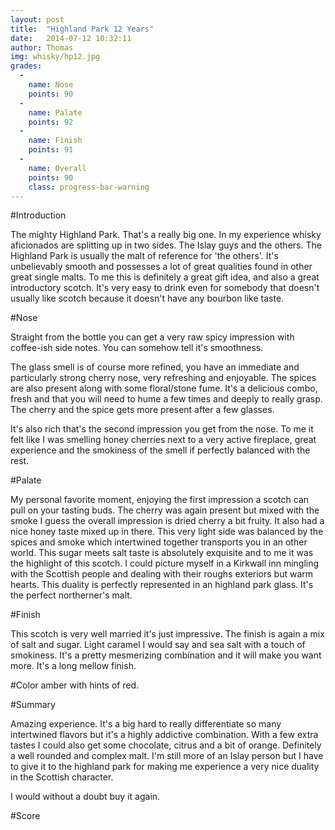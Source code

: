 ```yaml
---
layout: post
title:  "Highland Park 12 Years"
date:   2014-07-12 10:32:11
author: Thomas
img: whisky/hp12.jpg
grades:
  -
    name: Nose
    points: 90
  -
    name: Palate
    points: 92
  -
    name: Finish
    points: 91
  -
    name: Overall
    points: 90
    class: progress-bar-warning
---
```




#Introduction


The mighty Highland Park. That's a really big one. In my experience whisky aficionados are splitting up in two sides. The Islay guys and the others. The Highland Park is usually the malt of reference for 'the others'. It's unbelievably smooth and possesses a lot of great qualities found in other great single malts. To me this is definitely a great gift idea, and also a great introductory scotch. It's very easy to drink even for somebody that doesn't usually like scotch because it doesn't have any bourbon like taste. 


#Nose

Straight from the bottle you can get a very raw spicy impression with coffee-ish side notes. You can somehow tell it's smoothness. 

The glass smell is of course more refined, you have an immediate and particularly strong cherry nose, very refreshing and enjoyable. The spices are also present along with some floral/stone fume. It's a delicious combo, fresh and that you will need to hume a few times and deeply to really grasp. The cherry and the spice gets more present after a few glasses.

It's also rich that's the second impression you get from the nose.
To me it felt like I was smelling honey cherries next to a very active fireplace, great experience and the smokiness of the smell if perfectly balanced with the rest.

#Palate 

My personal favorite moment, enjoying the first impression a scotch can pull on your tasting buds. 
The cherry was again present but mixed with the smoke I guess the overall impression is dried cherry a bit fruity. It also had a nice honey taste mixed up in there.
This very light side was balanced by the spices and smoke which intertwined together transports you in an other world. This sugar meets salt taste is absolutely exquisite and to me it was the highlight of this scotch.
I could picture myself in a Kirkwall inn mingling with the Scottish people and dealing with their roughs exteriors but warm hearts. This duality is perfectly represented in an highland park glass. It's the perfect northerner's malt.

#Finish

This scotch is very well married it's just impressive. The finish is again a mix of salt and sugar. Light caramel I would say and sea salt with a touch of smokiness. It's a pretty mesmerizing combination and it will make you want more.
It's a long mellow finish.


#Color
amber with hints of red.

#Summary 

Amazing experience. It's a big hard to really differentiate so many intertwined flavors but it's a highly addictive combination. With a few extra tastes I could also get some chocolate, citrus and a bit of orange. Definitely a well rounded and complex malt. I'm still more of an Islay person but I have to give it to the highland park for making me experience a very nice duality in the Scottish character. 

I would without a doubt buy it again.


#Score
